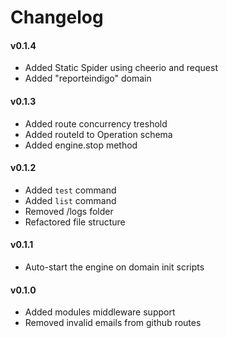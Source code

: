 
Changelog
==============

#### v0.1.4

- Added Static Spider using cheerio and request
- Added "reporteindigo" domain


#### v0.1.3

- Added route concurrency treshold
- Added routeId to Operation schema
- Added engine.stop method

#### v0.1.2

- Added `test` command
- Added `list` command
- Removed /logs folder
- Refactored file structure

#### v0.1.1

- Auto-start the engine on domain init scripts


#### v0.1.0

- Added modules middleware support
- Removed invalid emails from github routes

